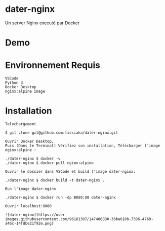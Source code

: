 # dater-nginx

Un server Nginx executé par Docker

# Demo

  # Environnement Requis

    VSCode
    Python 3
    Docker Desktop
    nginx:alpine image

  # Installation

    Telechargement

    $ git clone git@github.com:tissiaka/dater-nginx.git

    Ouvrir Docker Desktop,
    Puis (Dans le Terminal) Vérifiez son installation, Télécharger l'image nginx:alpine :

    ./dater-nginx $ docker -v
    ./dater-nginx $ docker pull nginx:alpine

    Ouvrir le dossier dans VSCode et build l'image dater-nginx:

    ./dater-nginx $ docker build -t dater-nginx .

    Run l'image dater-nginx

    ./dater-nginx $ docker run -dp 8080:80 dater-nginx

    Ouvrir localhost:8080
    
    ![dater-nginx](https://user-images.githubusercontent.com/96181307/147486830-36ba610b-7306-4769-a46c-14fdbe21f92e.png)

